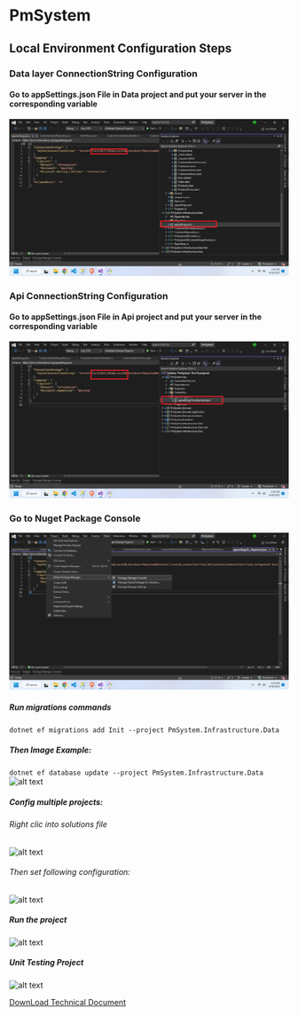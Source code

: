 # PmSystem

## Local Environment Configuration Steps

### Data layer ConnectionString Configuration
#### Go to appSettings.json File in Data project and put your server in the corresponding variable
![alt text](https://github.com/saulocarrasco/PmSystem/blob/master/documentation/data-connectionString.jpg)

### Api ConnectionString Configuration
#### Go to appSettings.json File in Api project and put your server in the corresponding variable
![alt text](https://github.com/saulocarrasco/PmSystem/blob/master/documentation/api-connectionString.jpg)

### Go to Nuget Package Console
![alt text](https://github.com/saulocarrasco/PmSystem/blob/master/documentation/nuget-console-option.jpg)

##### Run migrations commands
```dotnet ef migrations add Init --project PmSystem.Infrastructure.Data```<br/>
##### Then Image Example:
```dotnet ef database update --project PmSystem.Infrastructure.Data```
![alt text](https://github.com/saulocarrasco/PmSystem/blob/master/documentation/nuget-command.jpg)

##### Config multiple projects:
###### Right clic into solutions file
![alt text](https://github.com/saulocarrasco/PmSystem/blob/master/documentation/right-clic.jpg)
###### Then set following configuration:
![alt text](https://github.com/saulocarrasco/PmSystem/blob/master/documentation/multiple-project-option.jpg)

##### Run the project
![alt text](https://github.com/saulocarrasco/PmSystem/blob/master/documentation/run-project.jpg)

##### Unit Testing Project
![alt text](https://github.com/saulocarrasco/PmSystem/blob/master/documentation/unittesting-data.jpg)

[DownLoad Technical Document](https://github.com/saulocarrasco/PmSystem/blob/master/documentation/Technical%20Document.docx)
